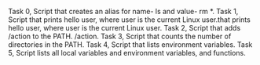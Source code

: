 Task 0, Script that creates an alias for name- ls and value- rm *.
Task 1, Script that prints hello user, where user is the current Linux user.that prints hello user, where user is the current Linux user.
Task 2, Script that adds /action to the PATH. /action.
Task 3, Script that counts the number of directories in the PATH.
Task 4, Script that lists environment variables.
Task 5, Script lists all local variables and environment variables, and functions.
